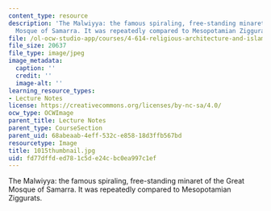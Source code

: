 ```yaml
---
content_type: resource
description: 'The Malwiyya: the famous spiraling, free-standing minaret of the Great
  Mosque of Samarra. It was repeatedly compared to Mesopotamian Ziggurats.'
file: /ol-ocw-studio-app/courses/4-614-religious-architecture-and-islamic-cultures-fall-2002/fd77dffded781c5de24cbc0ea997c1ef_1015thumbnail.jpg
file_size: 20637
file_type: image/jpeg
image_metadata:
  caption: ''
  credit: ''
  image-alt: ''
learning_resource_types:
- Lecture Notes
license: https://creativecommons.org/licenses/by-nc-sa/4.0/
ocw_type: OCWImage
parent_title: Lecture Notes
parent_type: CourseSection
parent_uid: 68abeaab-4eff-532c-e858-18d3ffb567bd
resourcetype: Image
title: 1015thumbnail.jpg
uid: fd77dffd-ed78-1c5d-e24c-bc0ea997c1ef
---
```

The Malwiyya: the famous spiraling, free-standing minaret of the Great Mosque of Samarra. It was repeatedly compared to Mesopotamian Ziggurats.